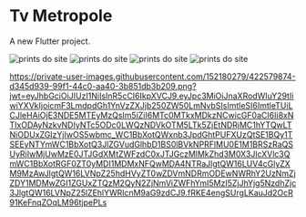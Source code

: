 # Tv Metropole

A new Flutter project.

<img src="https://drive.google.com/file/d/1jb6yDhSKPF_LIQLhy9ItOVDQcF2KQF-7/view?usp=drive_link" alt="prints do site">
<img src="https://drive.google.com/file/d/11QcSTHvTfXIm0DqPuOV4oNike7bwAEe6/view?usp=drive_link" alt="prints do site">
<img src="https://drive.google.com/file/d/1dSMEiQwtwOv1MX-DT3U8LScNQvDjU_5Y/view?usp=drive_link" alt="prints do site">
<img src="https://drive.google.com/file/d/1NV_2oPlNdhrnDQyzaEBAkFq8z-_XkKV3/view?usp=drive_link" alt="prints do site">

https://private-user-images.githubusercontent.com/152180279/422579874-d345d939-99f1-44c0-aa40-3b851db3b209.png?jwt=eyJhbGciOiJIUzI1NiIsInR5cCI6IkpXVCJ9.eyJpc3MiOiJnaXRodWIuY29tIiwiYXVkIjoicmF3LmdpdGh1YnVzZXJjb250ZW50LmNvbSIsImtleSI6ImtleTUiLCJleHAiOjE3NDE5MTEyMzQsIm5iZiI6MTc0MTkxMDkzNCwicGF0aCI6Ii8xNTIxODAyNzkvNDIyNTc5ODc0LWQzNDVkOTM5LTk5ZjEtNDRjMC1hYTQwLTNiODUxZGIzYjIwOS5wbmc_WC1BbXotQWxnb3JpdGhtPUFXUzQtSE1BQy1TSEEyNTYmWC1BbXotQ3JlZGVudGlhbD1BS0lBVkNPRFlMU0E1M1BRSzRaQSUyRjIwMjUwMzE0JTJGdXMtZWFzdC0xJTJGczMlMkZhd3M0X3JlcXVlc3QmWC1BbXotRGF0ZT0yMDI1MDMxNFQwMDA4NTRaJlgtQW16LUV4cGlyZXM9MzAwJlgtQW16LVNpZ25hdHVyZT0wZDVmNDRmODEwNWRhY2UzNmZjZDY1MDMwZGI1ZGUxZTQzM2QyN2ZjNmViZWFhYmI5MzI5ZjJhYjg5NzdhZjc3JlgtQW16LVNpZ25lZEhlYWRlcnM9aG9zdCJ9.fRKE4engSUrgLKauJd2OcR91KeFnqZOqLM96tjpePLs
